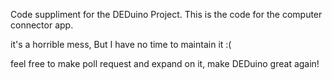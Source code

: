 Code suppliment for the DEDuino Project.
This is the code for the computer connector app.

it's a horrible mess, But I have no time to maintain it :(

feel free to make poll request and expand on it, make DEDuino great again!
